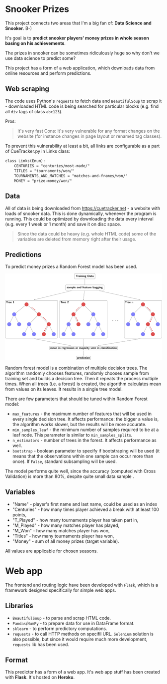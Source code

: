 # Snooker Prizes
This project connects two areas that I'm a big fan of: **Data Science and Snooker**. B-)

It's goal is to **predict snooker players' money prizes in whole season basing on his achievements**.

The prizes in snooker can be sometimes ridiculously huge so why don't we use data science to predict some?

This project has a form of a web application, which downloads data from online resources and perform predictions. 

## Web scraping
The code uses Python's ```requests``` to fetch data and ```BeautifulSoup``` to scrap it - downloaded HTML code is being searched for particular blocks (e.g. find all ```div``` tags of class ```abc123```). 

Pros:
> It's very fast
Cons:
> It's very vulnerable for any format changes on the website (for instance changes in page layout or renamed tag classes).

To prevent this vulnerability at least a bit, all links are configurable as a part of CueTracker.py in Links class:

```
class Links(Enum):
    CENTURIES = "centuries/most-made/"
    TITLES = "tournaments/won/"
    TOURNAMENTS_AND_MATCHES = "matches-and-frames/won/"
    MONEY = "prize-money/won/"
```

## Data
All of data is being downloaded from https://cuetracker.net - a website with loads of snooker data. This is done dynamically, whenever the program is running. This could be optimized by downloading the data every interval (e.g. every 1 week or 1 month) and save it on disc space.

> Since the data could be heavy (e.g. whole HTML code) some of the variables are deleted from memory right after their usage.

## Predictions
To predict money prizes a Random Forest model has been used. 

![](random_forest.jpg)

Random forest model is a combination of multiple decision trees. The algorithm randomly chooses features, randomly chooses sample from training set and builds a decision tree. Then it repeats the process multiple times. When all trees (i.e. a forest) is created, the algorithm calculates mean from values on its leaves. It results in a single tree model.

There are few parameters that should be tuned within Random Forest model:
* ```max_features``` - the maximum number of features that will be used in every single decision tree. It affects performance: the bigger a value is, the algorithm works slower, but the results will be more accurate.
* ```min_samples_leaf``` - the minimum number of samples required to be at a leaf node. This parameter is similar to ```min_samples_splits```.
* ```n_estimators``` - number of trees in the forest. It affects performance as well.
* ```bootstrap``` - boolean parameter to specify if bootstraping will be used (it means that the observations within one sample can occur more than once). If ```False```, standard subsampling will be used.

The model performs quite well, since the accuracy (computed with Cross Validation) is more than 80%, despite quite small data sample . 

## Variables
 * "Name" - player's first name and last name, could be used as an index
 * "Centuries" - how many times player achieved a break with at least 100 points,
 * "T_Played" - how many tournaments player has taken part in,
 * "M_Played" - how many matches player has played,
 * "M_Won" - how many matches player has won,
 * "Titles" - how many tournaments player has won,
 * "Money" - sum of all money prizes (target variable).
 
All values are applicable for chosen seasons. 

# Web app
The frontend and routing logic have been developed with ```Flask```, which is a framework designed specifically for simple web apps.

## Libraries
 * ```BeautifulSoup``` - to parse and scrap HTML code.
 * ```Pandas```/```NumPy``` - to prepare data for use in DataFrame format.
 * ```sklearn``` - to perform predictory computations.
 * ```requests``` - to call HTTP methods on specifil URL. ```Selenium``` solution is also possible, but since it would require much more development, ```requests``` lib has been used.
 
## Format
 
This predictor has a form of a web app. It's web app stuff has been created with **Flask**. It's hosted on **Heroku**.
 
